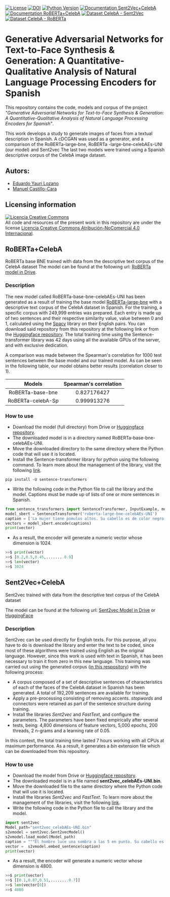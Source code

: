 [![License](https://img.shields.io/badge/license-CC%20BY--NC%204.0-blue)](https://creativecommons.org/licenses/by-nc/4.0/)
[![DOI](https://zenodo.org/badge/DOI/10.5281/zenodo.7463973.svg)](https://doi.org/10.5281/zenodo.7463973)
[![Python Version](https://img.shields.io/badge/Python-3.7%20%7C%203.8%20%7C%203.9%20%7C%203.10%20%7C%203.11-blue)](https://pypi.python.org/pypi/)
[![Documentation Sent2Vec+CelebA](https://img.shields.io/badge/Documentation-Sent2vec%2BCelebA-blue)](https://huggingface.co/oeg/Sent2vec_CelebA_Sp)
[![Documentation RoBERTa+CelebA](https://img.shields.io/badge/Documentation-RoBERTa%2BCelebA-blue)](https://huggingface.co/oeg/RoBERTa-CelebA-Sp)
[![Dataset CelebA - Sent2Vec](https://img.shields.io/badge/Dataset-CelebA%20--%20Sent2Vec-blue)](https://huggingface.co/datasets/oeg/CelebA_Sent2Vect_Sp)
[![Dataset CelebA - RoBERTa](https://img.shields.io/badge/Dataset-CelebA%20--%20RoBERTa-blue)](https://huggingface.co/datasets/oeg/CelebA_RoBERTa_Sp)

# Generative Adversarial Networks for Text-to-Face Synthesis & Generation: A Quantitative-Qualitative Analysis of Natural Language Processing Encoders for Spanish

This repository contains the code, models and corpus of the project _"Generative Adversarial Networks for Text-to-Face Synthesis & Generation: A Quantitative-Qualitative Analysis of Natural Language Processing Encoders for Spanish"_. 

This work develops a study to generate images of faces from a textual description in Spanish. A cDCGAN was used as a generator, and a comparison of the RoBERTa-large-bne, RoBERTa -large-bne-celebAEs-UNI (our model) and Sent2vec The last two models were trained using a Spanish descriptive corpus of the CelebA image dataset.

## Autors:
- [Eduardo Yauri Lozano](https://github.com/eduar03yauri)
- [Manuel Castillo-Cara](https://github.com/manwestc)

## Licensing information
<a rel="license" href="http://creativecommons.org/licenses/by-nc/4.0/"><img alt="Licencia Creative Commons" style="border-width:0" src="https://i.creativecommons.org/l/by-nc/4.0/88x31.png" /></a><br />All code and resources of the present work in this repository are under the license <a rel="license" href="http://creativecommons.org/licenses/by-nc/4.0/">Licencia Creative Commons Atribución-NoComercial 4.0 Internacional</a>.


## RoBERTa+CelebA

RoBERTa base BNE trained with data from the descriptive text corpus of the CelebA dataset
The model can be found at the following url:
[RoBERTa model in Drive](https://huggingface.co/oeg/RoBERTa-CelebA-Sp).

### Description
The new model called RoBERTa-base-bne-celebAEs-UNI has been generated as a result of training the base model [RoBERTa-large-bne](https://huggingface.co/PlanTL-GOB-ES/roberta-large-bne) with a descriptive text corpus of the CelebA dataset in Spanish. For the training, a specific corpus with 249,999 entries was prepared. Each entry is made up of two sentences and their respective similarity value, value between 0 and 1, calculated using the [Spacy](https://spacy.io/) library on their English pairs. You can download said repository from this repository at the following link or from the [Huggingface repository](https://huggingface.co/oeg/RoBERTa-CelebA-Sp). The total training time using the Sentence-transformer library was 42 days using all the available GPUs of the server, and with exclusive dedication.

A comparison was made between the Spearman's correlation for 1000 test sentences between the base model and our trained model. 
As can be seen in the following table, our model obtains better results (correlation closer to 1).

| Models            | Spearman's correlation |
|    :---:          |     :---: |
| RoBERTa-base-bne  | 0.827176427 | 
| RoBERTa-celebA-Sp | 0.999913276 | 

### How to use
- Download the model (full directory) from Drive or [Huggingface repository](https://huggingface.co/oeg/RoBERTa-CelebA-Sp). 
- The downloaded model is in a directory named RoBERTa-base-bne-celebAEs-UNI.
- Move the downloaded directory to the same directory where the Python code that will use it is located.
- Install the Sentence-transformer library for python using the following command. To learn more about the management of the library, visit the following [link](https://www.sbert.net/).
```
pip install -U sentence-transformers
```
- Write the following code in the Python file to call the library and the model. Captions must be made up of lists of one or more sentences in Spanish.

```python
from sentence_transformers import SentenceTransformer, InputExample, models, losses, util, evaluation
model_sbert = SentenceTransformer('roberta-large-bne-celebAEs-UNI')
caption = ['La mujer tiene pomulos altos. Su cabello es de color negro. Tiene las cejas arqueadas y la boca ligeramente abierta. La joven y atractiva mujer sonriente tiene mucho maquillaje. Lleva aretes, collar y lapiz labial.']
vectors = model_sbert.encode(captions)
print(vector)
```
- As a result, the encoder will generate a numeric vector whose dimension is 1024.

```python
>>$ print(vector)
>>$ [0.2,0.5,0.45,........0.9]
>>$ len(vector)
>>$ 1024
```

## Sent2Vec+CelebA
Sent2vec trained with data from the descriptive text corpus of the CelebA dataset

The model can be found at the following url:
[Sent2vec Model in Drive](https://drive.google.com/drive/folders/188iDo2aBiWdTbZ1jicZV0k7gXC7_Tr_a?usp=sharing) or [HuggingFace](https://huggingface.co/oeg/Sent2vec_CelebA_Sp/)

### Description
Sent2vec can be used directly for English texts. For this purpose, all you have to do is download the library and enter the text to be coded, since most 
of these algorithms were trained using English as the original language. However, since this work is used with text in Spanish, it has been necessary 
to train it from zero in this new language. This training was carried out using the generated corpus ([in this respository](https://huggingface.co/datasets/oeg/CelebA_Sent2Vect_Sp)) 
with the following process:
- A corpus composed of a set of descriptive sentences of characteristics of each of the faces of the CelebA dataset in Spanish has been generated.
  A total of 192,209 sentences are available for training.
- Apply a pre-processing consisting of removing accents. _stopwords_ and connectors were retained as part of the sentence structure during training.
- Install the libraries _Sent2vec_ and _FastText_, and configure the parameters. The parameters have been fixed empirically after several
- tests, being: 4,800 dimensions of feature vectors, 5,000 epochs, 200 threads, 2 n-grams and a learning rate of 0.05.

In this context, the total training time lasted 7 hours working with all CPUs at maximum performance. 
As a result, it generates a _bin_ extension file which can be downloaded from this repository.

### How to use
- Download the model from Drive or [Huggingface repository](https://huggingface.co/oeg/Sent2vec_CelebA_Sp/). 
- The downloaded model is in a file named **sent2vec_celebAEs-UNI.bin**.
- Move the downloaded file to the same directory where the Python code that will use it is located.
- Install the libraries _Sent2vec_ and _FastText_. To learn more about the management of the libraries, visit the following [link](https://ilmoirfan.com/how-to-train-sent2vec-model/).
- Write the following code in the Python file to call the library and the model.

```python
import sent2vec
Model_path="sent2vec_celebAEs-UNI.bin"
s2vmodel = sent2vec.Sent2vecModel()
s2vmodel.load_model(Model_path)
caption = """El hombre luce una sombra a las 5 en punto. Su cabello es de color negro. Tiene una nariz grande con cejas tupidas. El hombre se ve atractivo"""
vector =  s2vmodel.embed_sentence(caption)
print(vector)
```
- As a result, the encoder will generate a numeric vector whose dimension is 4800.

```python
>>$ print(vector)
>>$ [[0.1,0.87,0.51,........0.7]]
>>$ len(vector[0])
>>$ 4800
```

